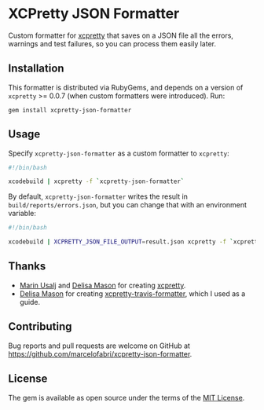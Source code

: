 # XCPretty JSON Formatter

Custom formatter for [xcpretty](https://github.com/supermarin/xcpretty) that saves on a JSON file all the errors, warnings and test failures, so you can process them easily later.

## Installation

This formatter is distributed via RubyGems, and depends on a version of `xcpretty` >= 0.0.7 (when custom formatters were introduced). Run:

    gem install xcpretty-json-formatter

## Usage

Specify `xcpretty-json-formatter` as a custom formatter to `xcpretty`:

```bash
#!/bin/bash

xcodebuild | xcpretty -f `xcpretty-json-formatter`
```

By default, `xcpretty-json-formatter` writes the result in `build/reports/errors.json`, but you can change that with an environment variable:

```bash
#!/bin/bash

xcodebuild | XCPRETTY_JSON_FILE_OUTPUT=result.json xcpretty -f `xcpretty-json-formatter`
```

## Thanks

* [Marin Usalj](http://github.com/supermarin) and [Delisa Mason](http://github.com/kattrali) for creating [xcpretty](https://github.com/supermarin/xcpretty).
* [Delisa Mason](http://github.com/kattrali) for creating [xcpretty-travis-formatter](https://github.com/kattrali/xcpretty-travis-formatter), which I used as a guide.

## Contributing

Bug reports and pull requests are welcome on GitHub at https://github.com/marcelofabri/xcpretty-json-formatter.


## License

The gem is available as open source under the terms of the [MIT License](http://opensource.org/licenses/MIT).


